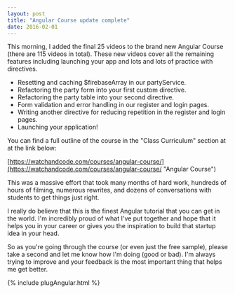 ```yaml
---
layout: post
title: "Angular Course update complete"
date: 2016-02-01
---
```


This morning, I added the final 25 videos to the brand new Angular Course (there are 115 videos in total). These new videos cover all the remaining features including launching your app and lots and lots of practice with directives.

* Resetting and caching $firebaseArray in our partyService.
* Refactoring the party form into your first custom directive.
* Refactoring the party table into your second directive.
* Form validation and error handling in our register and login pages.
* Writing another directive for reducing repetition in the register and login pages.
* Launching your application!

You can find a full outline of the course in the "Class Curriculum" section at at the link below:


[https://watchandcode.com/courses/angular-course/](https://watchandcode.com/courses/angular-course/ "Angular Course")

This was a massive effort that took many months of hard work, hundreds of hours of filming, numerous rewrites, and dozens of conversations with students to get things just right.

I really do believe that this is the finest Angular tutorial that you can get in the world. I'm incredibly proud of what I've put together and hope that it helps you in your career or gives you the inspiration to build that startup idea in your head.

So as you're going through the course (or even just the free sample), please take a second and let me know how I'm doing (good or bad). I'm always trying to improve and your feedback is the most important thing that helps me get better.

{% include plugAngular.html %}